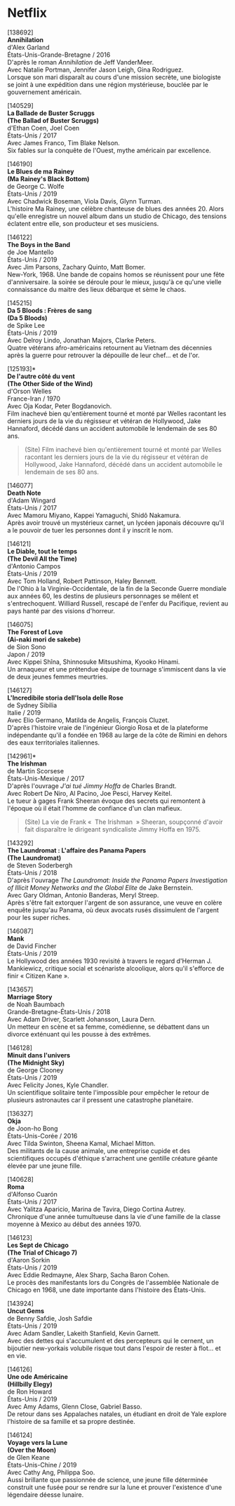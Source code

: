 # Netflix

[138692]  
**Annihilation**  
d'Alex Garland  
États-Unis-Grande-Bretagne / 2016  
D'après le roman _Annihilation_ de Jeff VanderMeer.  
Avec Natalie Portman, Jennifer Jason Leigh, Gina Rodriguez.  
Lorsque son mari disparaît au cours d'une mission secrète, une biologiste se joint à une expédition dans une région mystérieuse, bouclée par le gouvernement américain.

[140529]  
**La Ballade de Buster Scruggs**  
**(The Ballad of Buster Scruggs)**  
d'Ethan Coen, Joel Coen  
États-Unis / 2017  
Avec James Franco, Tim Blake Nelson.  
Six fables sur la conquête de l'Ouest, mythe américain par excellence.

[146190]  
**Le Blues de ma Rainey**  
**(Ma Rainey's Black Bottom)**  
de George C. Wolfe  
États-Unis / 2019  
Avec Chadwick Boseman, Viola Davis, Glynn Turman.  
L'histoire Ma Rainey, une célèbre chanteuse de blues des années 20. Alors qu'elle enregistre un nouvel album dans un studio de Chicago, des tensions éclatent entre elle, son producteur et ses musiciens.

[146122]  
**The Boys in the Band**  
de Joe Mantello  
États-Unis / 2019  
Avec Jim Parsons, Zachary Quinto, Matt Bomer.  
New-York, 1968. Une bande de copains homos se réunissent pour une fête d'anniversaire. la soirée se déroule pour le mieux, jusqu'à ce qu'une vielle connaissance du maitre des lieux débarque et sème le chaos.

[145215]  
**Da 5 Bloods : Frères de sang**  
**(Da 5 Bloods)**  
de Spike Lee  
États-Unis / 2019  
Avec Delroy Lindo, Jonathan Majors, Clarke Peters.  
Quatre vétérans afro-américains retournent au Vietnam des décennies après la guerre pour retrouver la dépouille de leur chef... et de l'or.

[125193]*  
**De l'autre côté du vent**  
**(The Other Side of the Wind)**  
d'Orson Welles  
France-Iran / 1970  
Avec Oja Kodar, Peter Bogdanovich.  
Film inachevé bien qu'entièrement tourné et monté par Welles racontant les derniers jours de la vie du régisseur et vétéran de Hollywood, Jake Hannaford, décédé dans un accident automobile le lendemain de ses 80 ans.

> (Site) Film inachevé bien qu'entièrement tourné et monté par Welles racontant les derniers jours de la vie du régisseur et vétéran de Hollywood, Jake Hannaford, décédé dans un accident automobile le lendemain de ses 80 ans.

[146077]  
**Death Note**  
d'Adam Wingard  
États-Unis / 2017  
Avec Mamoru Miyano, Kappei Yamaguchi, Shidô Nakamura.  
Après avoir trouvé un mystérieux carnet, un lycéen japonais découvre qu'il a le pouvoir de tuer les personnes dont il y inscrit le nom.

[146121]  
**Le Diable, tout le temps**  
**(The Devil All the Time)**  
d'Antonio Campos  
États-Unis / 2019  
Avec Tom Holland, Robert Pattinson, Haley Bennett.  
De l'Ohio à la Virginie-Occidentale, de la fin de la Seconde Guerre mondiale aux années 60, les destins de plusieurs personnages se mêlent et s'entrechoquent. Williard Russell, rescapé de l'enfer du Pacifique, revient au pays hanté par des visions d'horreur.

[146075]  
**The Forest of Love**  
**(Ai-naki mori de sakebe)**  
de Sion Sono  
Japon / 2019  
Avec Kippei Shîna, Shinnosuke Mitsushima, Kyooko Hinami.  
Un arnaqueur et une prétendue équipe de tournage s'immiscent dans la vie de deux jeunes femmes meurtries.

[146127]  
**L'Incredibile storia dell'Isola delle Rose**  
de Sydney Sibilia  
Italie / 2019  
Avec Elio Germano, Matilda de Angelis, François Cluzet.  
D'après l'histoire vraie de l'ingénieur Giorgio Rosa et de la plateforme indépendante qu'il a fondée en 1968 au large de la côte de Rimini en dehors des eaux territoriales italiennes.

[142961]*  
**The Irishman**  
de Martin Scorsese  
États-Unis-Mexique / 2017  
D'après l'ouvrage _J'ai tué Jimmy Hoffa_ de Charles Brandt.  
Avec Robert De Niro, Al Pacino, Joe Pesci, Harvey Keitel.  
Le tueur à gages Frank Sheeran évoque des secrets qui remontent à l'époque où il était l'homme de confiance d'un clan mafieux.

> (Site) La vie de Frank «  The Irishman  » Sheeran, soupçonné d'avoir fait disparaître le dirigeant syndicaliste Jimmy Hoffa en 1975.

[143292]  
**The Laundromat : L'affaire des Panama Papers**  
**(The Laundromat)**  
de Steven Soderbergh  
États-Unis / 2018  
D'après l'ouvrage _The Laundromat: Inside the Panama Papers Investigation of Illicit Money Networks and the Global Elite_ de Jake Bernstein.  
Avec Gary Oldman, Antonio Banderas, Meryl Streep.  
Après s'être fait extorquer l'argent de son assurance, une veuve en colère enquête jusqu'au Panama, où deux avocats rusés dissimulent de l'argent pour les super riches.

[146087]  
**Mank**  
de David Fincher  
États-Unis / 2019  
Le Hollywood des années 1930 revisité à travers le regard d'Herman J. Mankiewicz, critique social et scénariste alcoolique, alors qu'il s'efforce de finir « Citizen Kane ».

[143657]  
**Marriage Story**  
de Noah Baumbach  
Grande-Bretagne-États-Unis / 2018  
Avec Adam Driver, Scarlett Johansson, Laura Dern.  
Un metteur en scène et sa femme, comédienne, se débattent dans un divorce exténuant qui les pousse à des extrêmes.

[146128]  
**Minuit dans l'univers**  
**(The Midnight Sky)**  
de George Clooney  
États-Unis / 2019  
Avec Felicity Jones, Kyle Chandler.  
Un scientifique solitaire tente l'impossible pour empêcher le retour de plusieurs astronautes car il pressent une catastrophe planétaire.

[136327]  
**Okja**  
de Joon-ho Bong  
États-Unis-Corée / 2016  
Avec Tilda Swinton, Sheena Kamal, Michael Mitton.  
Des militants de la cause animale, une entreprise cupide et des scientifiques occupés d'éthique s'arrachent une gentille créature géante élevée par une jeune fille.

[140628]  
**Roma**  
d'Alfonso Cuarón  
États-Unis / 2017  
Avec Yalitza Aparicio, Marina de Tavira, Diego Cortina Autrey.  
Chronique d'une année tumultueuse dans la vie d'une famille de la classe moyenne à Mexico au début des années 1970.

[146123]  
**Les Sept de Chicago**  
**(The Trial of Chicago 7)**  
d'Aaron Sorkin  
États-Unis / 2019  
Avec Eddie Redmayne, Alex Sharp, Sacha Baron Cohen.  
Le procès des manifestants lors du Congrès de l'assemblée Nationale de Chicago en 1968, une date importante dans l'histoire des États-Unis.

[143924]  
**Uncut Gems**  
de Benny Safdie, Josh Safdie  
États-Unis / 2019  
Avec Adam Sandler, Lakeith Stanfield, Kevin Garnett.  
Avec des dettes qui s'accumulent et des percepteurs qui le cernent, un bijoutier new-yorkais volubile risque tout dans l'espoir de rester à flot... et en vie.

[146126]  
**Une ode Américaine**  
**(Hillbilly Elegy)**  
de Ron Howard  
États-Unis / 2019  
Avec Amy Adams, Glenn Close, Gabriel Basso.  
De retour dans ses Appalaches natales, un étudiant en droit de Yale explore l'histoire de sa famille et sa propre destinée.

[146124]  
**Voyage vers la Lune**  
**(Over the Moon)**  
de Glen Keane  
États-Unis-Chine / 2019  
Avec Cathy Ang, Philippa Soo.  
Aussi brillante que passionnée de science, une jeune fille déterminée construit une fusée pour se rendre sur la lune et prouver l'existence d'une légendaire déesse lunaire.

